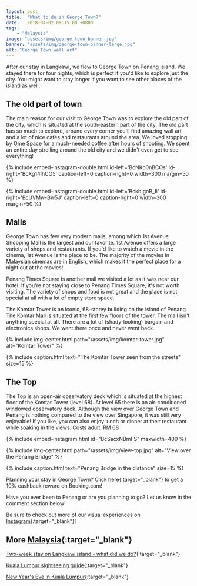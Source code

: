 ```yaml
---
layout: post
title:  "What to do in George Town?"
date:   2018-04-02 09:15:00 +0800
tags:
    - "Malaysia"
image: "assets/img/george-town-banner.jpg"
banner: "assets/img/george-town-banner-large.jpg"
alt: "George Town wall art"
---
```


After our stay in Langkawi, we flew to George Town on Penang island. We stayed there for four nights, which is perfect if you'd like to explore just the city. You might want to stay longer if you want to see other places of the island as well. 

## The old part of town

The main reason for our visit to George Town was to explore the old part of the city, which is situated at the south-eastern part of the city. The old part has so much to explore, around every corner you'll find amazing wall art and a lot of nice cafés and restaurants around the area. We loved stopping by Ome Space for a much-needed coffee after hours of shooting. We spent an entire day strolling around the old city and we didn't even get to see everything! 

{% include embed-instagram-double.html id-left='BcNKo0nBCOs' id-right='BcXg14IhCO5' caption-left=0 caption-right=0 width=300 margin=50 %}

{% include embed-instagram-double.html id-left='BckbIgoB_Il' id-right='BcUVMw-Bw5J' caption-left=0 caption-right=0 width=300 margin=50 %}


## Malls

George Town has few very modern malls, among which 1st Avenue Shopping Mall is the largest and our favorite. 1st Avenue offers a large variety of shops and restaurants. If you'd like to watch a movie in the cinema, 1st Avenue is the place to be. The majority of the movies in Malaysian cinemas are in English, which makes it the perfect place for a night out at the movies! 

Penang Times Square is another mall we visited a lot as it was near our hotel. If you're not staying close to Penang Times Square, it's not worth visiting. The variety of shops and food is not great and the place is not special at all with a lot of empty store space. 

The Komtar Tower is an iconic, 68-storey building on the island of Penang. The Komtar Mall is situated at the first few floors of the tower. The mall isn't anything special at all. There are a lot of (shady-looking) bargain and electronics shops. We went there once and never went back. 

{% include img-center.html path="/assets/img/komtar-tower.jpg" alt="Komtar Tower" %}

{% include caption.html text="The Komtar Tower seen from the streets" size=15 %}

## The Top

The Top is an open-air observatory deck which is situated at the highest floor of the Komtar Tower (level 68). At level 65 there is an air-conditioned windowed observatory deck. Although the view over George Town and Penang is nothing compared to the view over Singapore, it was still very enjoyable! If you like, you can also enjoy lunch or dinner at their restaurant while soaking in the views. 
Costs adult: RM 68

{% include embed-instagram.html id="BcSacxNBmFS" maxwidth=400 %}

{% include img-center.html path="/assets/img/view-top.jpg" alt="View over the Penang Bridge" %}

{% include caption.html text="Penang Bridge in the distance" size=15 %}

Planning your stay in George Town? Click [here][booking.com]{:target="_blank"} to get a 10% cashback reward on Booking.com! 

Have you ever been to Penang or are you planning to go? Let us know in the comment section below! 

Be sure to check out more of our visual experiences on [Instagram][instagram]{:target="_blank"}!

## More [Malaysia][malaysia]{:target="_blank"}

[Two-week stay on Langkawi island - what did we do?][langkawi]{:target="_blank"}

[Kuala Lumpur sightseeing guide][kuala lumpur]{:target="_blank"}

[New Year's Eve in Kuala Lumpur][nye kuala lumpur]{:target="_blank"}

[malaysia]: https://kipamojo.world/tags.html#malaysia
[langkawi]: https://kipamojo.world/2018/03/29/Two-week-stay-on-Langkawi-island.html
[kuala lumpur]: https://kipamojo.world/2018/07/24/Kuala-Lumpur-sightseeing-guide.html
[nye kuala lumpur]: https://kipamojo.world/2018/08/14/New-Years-Eve-in-Kuala-Lumpur.html

[instagram]: https://instagram.com/kipamojo
[booking.com]: https://www.booking.com/s/11_6/joop9916

